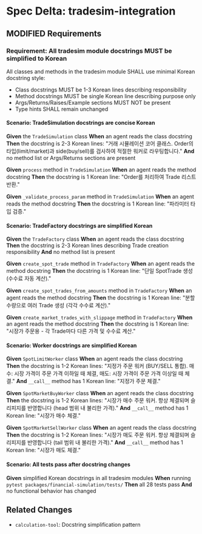 # Spec Delta: tradesim-integration

## MODIFIED Requirements

### Requirement: All tradesim module docstrings MUST be simplified to Korean

All classes and methods in the tradesim module SHALL use minimal Korean docstring style:
- Class docstrings MUST be 1-3 Korean lines describing responsibility
- Method docstrings MUST be single Korean line describing purpose only
- Args/Returns/Raises/Example sections MUST NOT be present
- Type hints SHALL remain unchanged

#### Scenario: TradeSimulation docstrings are concise Korean
**Given** the `TradeSimulation` class
**When** an agent reads the class docstring
**Then** the docstring is 2-3 Korean lines: "거래 시뮬레이션 코어 클래스. Order의 타입(limit/market)과 side(buy/sell)를 검사하여 적절한 워커로 라우팅합니다."
**And** no method list or Args/Returns sections are present

**Given** `process` method in `TradeSimulation`
**When** an agent reads the method docstring
**Then** the docstring is 1 Korean line: "Order를 처리하여 Trade 리스트 반환."

**Given** `_validate_process_param` method in `TradeSimulation`
**When** an agent reads the method docstring
**Then** the docstring is 1 Korean line: "파라미터 타입 검증."

#### Scenario: TradeFactory docstrings are simplified Korean
**Given** the `TradeFactory` class
**When** an agent reads the class docstring
**Then** the docstring is 2-3 Korean lines describing Trade creation responsibility
**And** no method list is present

**Given** `create_spot_trade` method in `TradeFactory`
**When** an agent reads the method docstring
**Then** the docstring is 1 Korean line: "단일 SpotTrade 생성 (수수료 자동 계산)."

**Given** `create_spot_trades_from_amounts` method in `TradeFactory`
**When** an agent reads the method docstring
**Then** the docstring is 1 Korean line: "분할 수량으로 여러 Trade 생성 (각각 수수료 계산)."

**Given** `create_market_trades_with_slippage` method in `TradeFactory`
**When** an agent reads the method docstring
**Then** the docstring is 1 Korean line: "시장가 주문용 - 각 Trade마다 다른 가격 및 수수료 계산."

#### Scenario: Worker docstrings are simplified Korean
**Given** `SpotLimitWorker` class
**When** an agent reads the class docstring
**Then** the docstring is 1-2 Korean lines: "지정가 주문 워커 (BUY/SELL 통합). 매수: 시장 가격이 주문 가격 이하일 때 체결, 매도: 시장 가격이 주문 가격 이상일 때 체결."
**And** `__call__` method has 1 Korean line: "지정가 주문 체결."

**Given** `SpotMarketBuyWorker` class
**When** an agent reads the class docstring
**Then** the docstring is 1-2 Korean lines: "시장가 매수 주문 워커. 항상 체결되며 슬리피지를 반영합니다 (head 범위 내 불리한 가격)."
**And** `__call__` method has 1 Korean line: "시장가 매수 체결."

**Given** `SpotMarketSellWorker` class
**When** an agent reads the class docstring
**Then** the docstring is 1-2 Korean lines: "시장가 매도 주문 워커. 항상 체결되며 슬리피지를 반영합니다 (tail 범위 내 불리한 가격)."
**And** `__call__` method has 1 Korean line: "시장가 매도 체결."

#### Scenario: All tests pass after docstring changes
**Given** simplified Korean docstrings in all tradesim modules
**When** running `pytest packages/financial-simulation/tests/`
**Then** all 28 tests pass
**And** no functional behavior has changed

## Related Changes
- `calculation-tool`: Docstring simplification pattern
